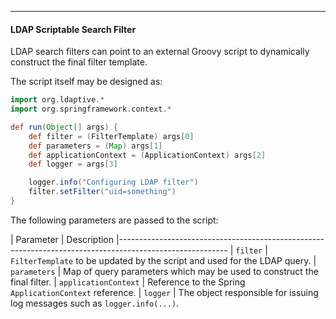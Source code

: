 <hr>

#### LDAP Scriptable Search Filter

LDAP search filters can point to an external Groovy script to dynamically construct the final filter template.

The script itself may be designed as:

```groovy
import org.ldaptive.*
import org.springframework.context.*

def run(Object[] args) {
    def filter = (FilterTemplate) args[0]
    def parameters = (Map) args[1]
    def applicationContext = (ApplicationContext) args[2]
    def logger = args[3]

    logger.info("Configuring LDAP filter")
    filter.setFilter("uid=something")
}
```

The following parameters are passed to the script:

| Parameter             | Description
|---------------------------------------------------------------------------------------------------------
| `filter`                 | `FilterTemplate` to be updated by the script and used for the LDAP query.
| `parameters`            | Map of query parameters which may be used to construct the final filter.
| `applicationContext`    | Reference to the Spring `ApplicationContext` reference.
| `logger`                | The object responsible for issuing log messages such as `logger.info(...)`.

